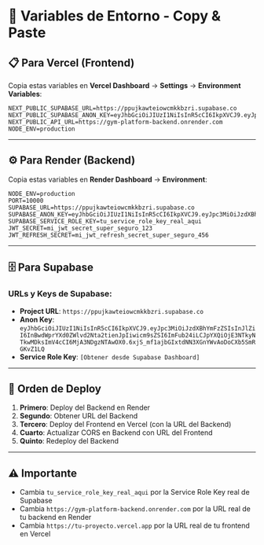 # 🔐 Variables de Entorno - Copy & Paste

## 📋 Para Vercel (Frontend)

Copia estas variables en **Vercel Dashboard** → **Settings** → **Environment Variables**:

```env
NEXT_PUBLIC_SUPABASE_URL=https://ppujkawteiowcmkkbzri.supabase.co
NEXT_PUBLIC_SUPABASE_ANON_KEY=eyJhbGciOiJIUzI1NiIsInR5cCI6IkpXVCJ9.eyJpc3MiOiJzdXBhYmFzZSIsInJlZiI6InBwdWprYXd0ZWlvd2Nta2tienJpIiwicm9sZSI6ImFub24iLCJpYXQiOjE3NTkyNTkwMDksImV4cCI6MjA3NDgzNTAwOX0.6xjS_mf1ajbGIxtdNN3XGnYWvAoDoCXb5SmRGKvZ1LQ
NEXT_PUBLIC_API_URL=https://gym-platform-backend.onrender.com
NODE_ENV=production
```

---

## ⚙️ Para Render (Backend)

Copia estas variables en **Render Dashboard** → **Environment**:

```env
NODE_ENV=production
PORT=10000
SUPABASE_URL=https://ppujkawteiowcmkkbzri.supabase.co
SUPABASE_ANON_KEY=eyJhbGciOiJIUzI1NiIsInR5cCI6IkpXVCJ9.eyJpc3MiOiJzdXBhYmFzZSIsInJlZiI6InBwdWprYXd0ZWlvd2Nta2tienJpIiwicm9sZSI6ImFub24iLCJpYXQiOjE3NTkyNTkwMDksImV4cCI6MjA3NDgzNTAwOX0.6xjS_mf1ajbGIxtdNN3XGnYWvAoDoCXb5SmRGKvZ1LQ
SUPABASE_SERVICE_ROLE_KEY=tu_service_role_key_real_aqui
JWT_SECRET=mi_jwt_secret_super_seguro_123
JWT_REFRESH_SECRET=mi_jwt_refresh_secret_super_seguro_456
```

---

## 🗄️ Para Supabase

### URLs y Keys de Supabase:
- **Project URL**: `https://ppujkawteiowcmkkbzri.supabase.co`
- **Anon Key**: `eyJhbGciOiJIUzI1NiIsInR5cCI6IkpXVCJ9.eyJpc3MiOiJzdXBhYmFzZSIsInJlZiI6InBwdWprYXd0ZWlvd2Nta2tienJpIiwicm9sZSI6ImFub24iLCJpYXQiOjE3NTkyNTkwMDksImV4cCI6MjA3NDgzNTAwOX0.6xjS_mf1ajbGIxtdNN3XGnYWvAoDoCXb5SmRGKvZ1LQ`
- **Service Role Key**: `[Obtener desde Supabase Dashboard]`

---

## 🔄 Orden de Deploy

1. **Primero**: Deploy del Backend en Render
2. **Segundo**: Obtener URL del Backend
3. **Tercero**: Deploy del Frontend en Vercel (con la URL del Backend)
4. **Cuarto**: Actualizar CORS en Backend con URL del Frontend
5. **Quinto**: Redeploy del Backend

---

## ⚠️ Importante

- Cambia `tu_service_role_key_real_aqui` por la Service Role Key real de Supabase
- Cambia `https://gym-platform-backend.onrender.com` por la URL real de tu backend en Render
- Cambia `https://tu-proyecto.vercel.app` por la URL real de tu frontend en Vercel
